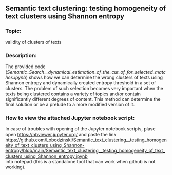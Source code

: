## Semantic text clustering: testing homogeneity of text clusters using Shannon entropy
### Topic:
validity of clusters of texts

### Description:
The provided code (_Semantic_Search__dynamical_estimation_of_the_cut_of_for_selected_matches.ipynb_) shows how we can determine the wrong clusters of texts using 
Shannon entropy and dynamically created entropy threshold in a set of clusters. 
The problem of such selection becomes very important when the texts being clustered 
contains a variety of topics and/or contain significantly different degrees of content. 
This method can determine the final solution or be a prelude to a more modified version of it. 

### How to view the attached Jupyter notebook script:
In case of troubles with opening of the Jupyter notebook scripts, plase open https://nbviewer.jupyter.org/ and paste the link   
https://github.com/Lobodzinski/Semantic_text_clustering__testing_homogeneity_of_text_clusters_using_Shannon-entropy/blob/main/Semantic_text_clustering__testing_homogeneity_of_text_clusters_using_Shannon_entropy.ipynb   
into notepad (this is a standalone tool that can work when github is not working).
